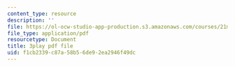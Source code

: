 ```yaml
---
content_type: resource
description: ''
file: https://ol-ocw-studio-app-production.s3.amazonaws.com/courses/21m-355-musical-improvisation-spring-2013/f1cb2339c87a58b56de92ea2946f49dc_qo-XkWeLWLs.pdf
file_type: application/pdf
resourcetype: Document
title: 3play pdf file
uid: f1cb2339-c87a-58b5-6de9-2ea2946f49dc
---
```

